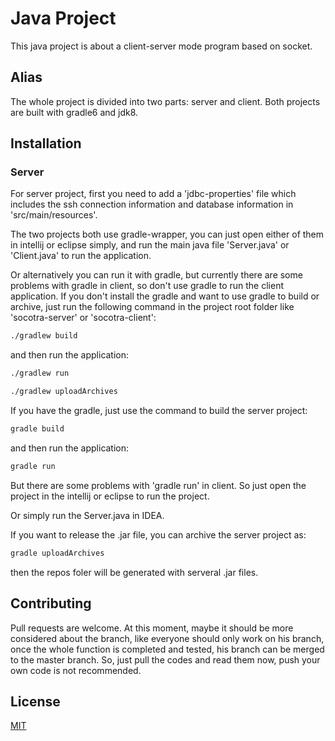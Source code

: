 # Java Project

This java project is about a client-server mode program based on socket.

## Alias

The whole project is divided into two parts: server and client. Both projects are built with gradle6 and jdk8.

## Installation

### Server

For server project, first you need to add a 'jdbc-properties' file which includes the ssh connection information and database information in 'src/main/resources'.

The two projects both use gradle-wrapper, you can just open either of them in intellij or eclipse simply, and run the main java file 'Server.java' or 'Client.java' to run the application. 

Or alternatively you can run it with gradle, but currently there are some problems with gradle in client, so don't use gradle to run the client application. If you don't install the gradle and want to use gradle to build or archive, just run the following command in the project root folder like 'socotra-server' or 'socotra-client':

```bash
./gradlew build
```

and then run the application:

```bash
./gradlew run
```

```bash
./gradlew uploadArchives
```

If you have the gradle, just use the command to build the server project:

```bash
gradle build
```
and then run the application:

```bash
gradle run
```

But there are some problems with 'gradle run' in client. So just open the project in the intellij or eclipse to run the project.

Or simply run the Server.java in IDEA.

If you want to release the .jar file, you can archive the server project as:

```bash
gradle uploadArchives
```

then the repos foler will be generated with serveral .jar files.

## Contributing
Pull requests are welcome. At this moment, maybe it should be more considered about the branch, like everyone should only work on his branch, once the whole function is completed and tested, his branch can be merged to the master branch. So, just pull the codes and read them now, push your own code is not recommended.

## License
[MIT](https://choosealicense.com/licenses/mit/)
